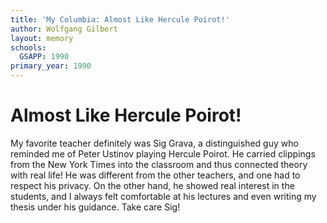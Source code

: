 ```yaml
---
title: 'My Columbia: Almost Like Hercule Poirot!'
author: Wolfgang Gilbert
layout: memory
schools:
  GSAPP: 1990
primary_year: 1990
---
```

# Almost Like Hercule Poirot!

My favorite teacher definitely was Sig Grava, a distinguished guy who reminded me of Peter Ustinov playing Hercule Poirot. He carried clippings from the New York Times into the classroom and thus connected theory with real life! He was different from the other teachers, and one had to respect his privacy. On the other hand, he showed real interest in the students, and I always felt comfortable at his lectures and even writing my thesis under his guidance. Take care Sig!
